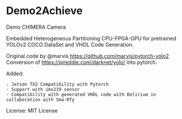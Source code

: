 # Demo2Achieve

Demo CHIMERA Camera 

Embedded Heterogeneous Partitioning CPU-FPGA-GPU for pretrained YOLOv2 COCO DataSet and VHDL Code Generation. 

Original code by @marvis https://github.com/marvis/pytorch-yolo2
Conversion of https://pjreddie.com/darknet/yolo/ into pytorch.

Added:

	- Jetson TX2 Compatibility with Pytorch 
	- Support with imx219 sensor
	- Compatibility with generated VHDL code with Delirium in collaboration with Sma-RTy
	
License:
MIT License
